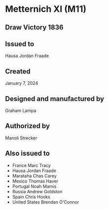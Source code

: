 # Metternich XI (M11)

## Draw Victory 1836

## Issued to
Hausa Jordan Fraade

## Created
January 7, 2024

## Designed and manufactured by
Graham Lampa

## Authorized by
Manoli Strecker

## Also issued to

* France Marc Tracy
* Hausa Jordan Fraade
* Marataha Chas Carey
* Mexico Thomas Haver
* Portugal Noah Mamis
* Russia Andrew Goldston
* Spain Chris Hooks
* United States Brendan O'Connor
